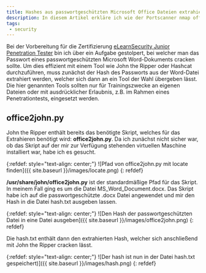```yaml
---
title: Hashes aus passwortgeschützten Microsoft Office Dateien extrahieren
description: In diesem Artikel erkläre ich wie der Portscanner nmap offene Ports erkennt.
tags:
 - security
---
```


Bei der Vorbereitung für die Zertifizierung [eLearnSecurity Junior Penetration Tester](https://elearnsecurity.com/product/ejpt-certification/) bin ich über ein Aufgabe gestolpert, bei welcher man das Passwort eines passwortgeschützten Microsoft Word-Dokuments cracken sollte. Um dies effizient mit einem Tool wie John the Ripper oder Hashcat durchzuführen, muss zunächst der Hash des Passworts aus der Word-Datei extrahiert werden, welcher sich dann an ein Tool der Wahl übergeben lässt. Die hier genannten Tools sollten nur für Trainingszwecke an eigenen Dateien oder mit ausdrücklicher Erlaubnis, z.B. im Rahmen eines Penetrationtests, eingesetzt werden.

## office2john.py

John the Ripper enthält bereits das benötigte Skript, welches für das Extrahieren benötigt wird: **office2john.py**. Da ich zunächst nicht sicher war, ob das Skript auf der mir zur Verfügung stehenden virtuellen Maschine installiert war, habe ich es gesucht.

{:refdef: style="text-align: center;"}
![Pfad von office2john.py mit locate finden]({{ site.baseurl }}/images/locate.png)
{: refdef} 


**/usr/share/john/office2john.py** ist der standardmäßige Pfad für das Skript. 
In meinem Fall ging es um die Datei MS_Word_Document.docx. 
Das Skript habe ich auf die passwortgeschützte .docx Datei angewendet und mir den Hash in die Datei hash.txt ausgeben lassen.

{:refdef: style="text-align: center;"}
![Den Hash der passwortgeschützten Datei in eine Datei ausgeben]({{ site.baseurl }}/images/office2john.png)
{: refdef}

Die hash.txt enthält dann den extrahierten Hash, welcher sich anschließend mit John the Ripper cracken lässt.

{:refdef: style="text-align: center;"}
![Der hash ist nun in der Datei hash.txt gespeichert)]({{ site.baseurl }}/images/hash.png)
{: refdef} 




